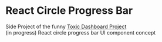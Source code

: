 # React Circle Progress Bar
Side Project of the funny [Toxic Dashboard Project](https://github.com/nat-davydova/toxic-dashboard) <br />
(in progress) React circle progress bar UI component concept
